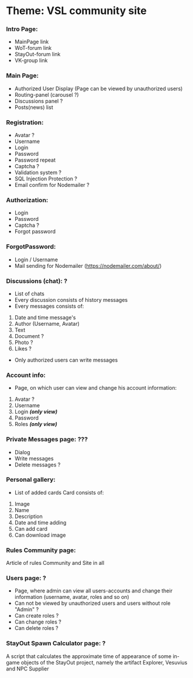 # Theme: VSL community site
### Intro Page:
  - MainPage link
  - WoT-forum link
  - StayOut-forum link
  - VK-group link

### Main Page:
  - Authorized User Display (Page can be viewed by unauthorized users)
  - Routing-panel (carousel ?)
  - Discussions panel ?
  - Posts(news) list
  
### Registration:
  - Avatar ?
  - Username
  - Login
  - Password
  - Password repeat
  - Captcha ?
  - Validation system ?
  - SQL Injection Protection ?
  - Email confirm for Nodemailer ?

### Authorization:
  - Login
  - Password
  - Captcha ?
  - Forgot password

### ForgotPassword:
  - Login / Username
  - Mail sending for Nodemailer (https://nodemailer.com/about/)

### Discussions (chat): ?
- List of chats
- Every discussion consists of history messages
- Every messages consists of:
1. Date and time message's
1. Author (Username, Avatar)
1. Text
1. Document ?
1. Photo ?
1. Likes ?
- Only authorized users can write messages

### Account info:
- Page, on which user can view and change his account information:
1. Avatar ?
1. Username
1. Login __*(only view)*__
1. Password
1. Roles __*(only view)*__

### Private Messages page: ???
  - Dialog
  - Write messages
  - Delete messages ?

### Personal gallery:
- List of added cards
Card consists of:
1. Image
1. Name
1. Description
1. Date and time adding
1. Can add card
1. Can download image
  
### Rules Community page:
  Article of rules Community and Site in all

### Users page: ?
  - Page, where admin can view all users-accounts and change their information (username, avatar, roles and so on)
  - Can not be viewed by unauthorized users and users without role "Admin" ?
  - Can create roles ?
  - Can change roles ?
  - Can delete roles ?

### StayOut Spawn Calculator page: ?
  A script that calculates the approximate time of appearance of some in-game objects of the StayOut project, namely the artifact Explorer, Vesuvius and NPС Supplier
